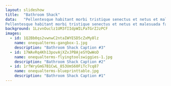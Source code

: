 ```yaml
---
layout: slideshow
title:  "Bathroom Shack"
data:   "Pellentesque habitant morbi tristique senectus et netus et malesuada fames ac turpis egestas. Duis aliquet ipsum a augue convallis aliquam vel fermentum sapien. Praesent tempus ex vitae placerat viverra. Phasellus in sapien ante. Morbi euismod a dui in molestie. Ut et ligula auctor, ullamcorper urna nec, consequat elit. Maecenas eleifend risus non est ultricies mollis. Quisque scelerisque ante ut odio pharetra, in blandit enim ornare. Aenean mattis, nisl vitae ultrices finibus, mauris nisi vestibulum diam, a ornare eros enim vitae dolor. Sed interdum nisi nec nibh malesuada, non scelerisque neque varius. Integer non faucibus nibh. Sed ac sapien velit. Vestibulum eu feugiat quam. Class aptent taciti sociosqu ad litora torquent per conubia nostra, per inceptos himenaeos.
Pellentesque habitant morbi tristique senectus et netus et malesuada fames ac turpis egestas. Duis aliquet ipsum a augue convallis aliquam vel fermentum sapien. Praesent tempus ex vitae placerat viverra. Phasellus in sapien ante. Morbi euismod a dui in molestie. Ut et ligula auctor, ullamcorper urna nec, consequat elit. Maecenas eleifend risus non est ultricies mollis. Quisque scelerisque ante ut odio pharetra, in blandit enim ornare. Aenean mattis, nisl vitae ultrices finibus, mauris nisi vestibulum diam, a ornare eros enim vitae dolor. Sed interdum nisi nec nibh malesuada, non scelerisque neque varius. Integer non faucibus nibh. Sed ac sapien velit. Vestibulum eu feugiat quam. Class aptent taciti sociosqu ad litora torquent per conubia nostra, per inceptos himenaeos."
background: 1LzvnOuclz1UM3fIIdpWILPaTGrZJzPCF
images: 
  - id: 1Q2Bb0qs2vwnwC2ntaIWYESD5cZxMy8lz
    name: onequalterms-gangbox-1.jpg
    description: "Bathroom Shack Caption #3"
  - id: 17WAvRq4Kh13povAjXZvJPBAjeSYQwWoD
    name: onequalterms-flyingtoolswiggies-1.jpg
    description: "Bathroom Shack Caption #2"
  - id: 1rfWryGmG7B1CwL_853UmS60FiTc7cq87
    name: onequalterms-blueprinttable.jpg
    description: "Bathroom Shack Caption #1"
---
```

